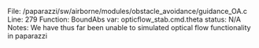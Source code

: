File: /paparazzi/sw/airborne/modules/obstacle_avoidance/guidance_OA.c
Line: 279
Function: BoundAbs
var: opticflow_stab.cmd.theta
status: N/A
Notes: We have thus far been unable to simulated optical flow functionality in paparazzi
